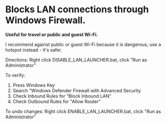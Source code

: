 # Blocks LAN connections through Windows Firewall.
**Useful for travel or public and guest Wi-Fi.**

I recommend against public or guest Wi-Fi because it is dangerous, use a hotspot instead - it's safer.

Directions:
Right click DISABLE_LAN_LAUNCHER.bat, click "Run as Administrator"

To verify:
1. Press Windows Key
2. Search "Windows Defender Firewall with Advanced Security
3. Check Inbound Rules for "Block Inbound LAN"
4. Check Outbound Rules for "Allow Router"

To undo changes:
Right click ENABLE_LAN_LAUNCHER.bat, click "Run as Administrator"

